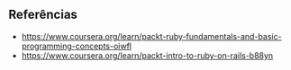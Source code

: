 ## Referências

* https://www.coursera.org/learn/packt-ruby-fundamentals-and-basic-programming-concepts-oiwfl
* https://www.coursera.org/learn/packt-intro-to-ruby-on-rails-b88yn
